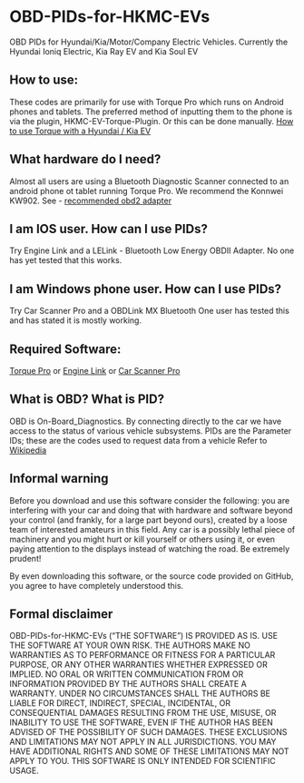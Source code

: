 # OBD-PIDs-for-HKMC-EVs
OBD PIDs for Hyundai/Kia/Motor/Company Electric Vehicles.
Currently the Hyundai Ioniq Electric, Kia Ray EV and Kia Soul EV

## How to use:
These codes are primarily for use with Torque Pro which runs on Android phones and tablets.
The preferred method of inputting them to the phone is via the plugin, HKMC-EV-Torque-Plugin.
Or this can be done manually. [How to use Torque with a Hyundai / Kia EV](https://jejusoul.github.io/OBD-PIDs-for-HKMC-EVs/)

## What hardware do I need?
Almost all users are using a Bluetooth Diagnostic Scanner connected to an android phone ot tablet running Torque Pro.
We recommend the Konnwei KW902. See - [recommended obd2 adapter](http://www.mykiasoulev.com/forum/viewtopic.php?f=6&t=711)

## I am IOS user. How can I use PIDs?
Try Engine Link and a LELink - Bluetooth Low Energy OBDII Adapter.
No one has yet tested that this works.

## I am Windows phone user. How can I use PIDs?
Try Car Scanner Pro and a OBDLink MX Bluetooth
One user has tested this and has stated it is mostly working.

## Required Software:
[Torque Pro](https://play.google.com/store/apps/details?id=org.prowl.torque)
or
[Engine Link](https://itunes.apple.com/us/app/engine-link-obd-ii-vehicle/id591557194?mt=8)
or 
[Car Scanner Pro](https://www.microsoft.com/en-us/store/p/car-scanner-pro/9nblggh5rv45)

## What is OBD? What is PID?
OBD is On-Board_Diagnostics. By connecting directly to the car we have access to the status of various vehicle subsystems.
PIDs are the Parameter IDs; these are the codes used to request data from a vehicle
Refer to [Wikipedia ](https://en.wikipedia.org/wiki/On-board_diagnostics)


## Informal warning

Before you download and use this software consider the following: you are interfering with your car and doing that with hardware and software beyond your control (and frankly, for a large part beyond ours), created by a loose team of interested amateurs in this field. Any car is a possibly lethal piece of machinery and you might hurt or kill yourself or others using it, or even paying attention to the displays instead of watching the road. Be extremely prudent!

By even downloading this software, or the source code provided on GitHub, you agree to have completely understood this.


## Formal disclaimer

OBD-PIDs-for-HKMC-EVs (“THE SOFTWARE”) IS PROVIDED AS IS. USE THE SOFTWARE AT YOUR OWN RISK. THE AUTHORS MAKE NO WARRANTIES AS TO PERFORMANCE OR FITNESS FOR A PARTICULAR PURPOSE, OR ANY OTHER WARRANTIES WHETHER EXPRESSED OR IMPLIED. NO ORAL OR WRITTEN COMMUNICATION FROM OR INFORMATION PROVIDED BY THE AUTHORS SHALL CREATE A WARRANTY. UNDER NO CIRCUMSTANCES SHALL THE AUTHORS BE LIABLE FOR DIRECT, INDIRECT, SPECIAL, INCIDENTAL, OR CONSEQUENTIAL DAMAGES RESULTING FROM THE USE, MISUSE, OR INABILITY TO USE THE SOFTWARE, EVEN IF THE AUTHOR HAS BEEN ADVISED OF THE POSSIBILITY OF SUCH DAMAGES. THESE EXCLUSIONS AND LIMITATIONS MAY NOT APPLY IN ALL JURISDICTIONS. YOU MAY HAVE ADDITIONAL RIGHTS AND SOME OF THESE LIMITATIONS MAY NOT APPLY TO YOU. THIS SOFTWARE IS ONLY INTENDED FOR SCIENTIFIC USAGE.
